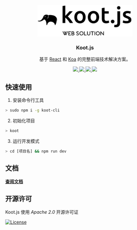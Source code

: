 <!-- # Koot  -->
<p align="center">
    <a href="http://https://koot.js.org">
        <img alt="koot" src="./docs/koot-logo@2x.png" width="300">
    </a>
</p>

<h3 align="center">
    Koot.js
</h3>

<p align="center">
    基于 <a href="https://facebook.github.io/react">React</a> 和 <a href="https://koa.bootcss.com/">Koa</a> 的完整前端技术解决方案。   
</p>

<p align="center">
    <a href="https://www.npmjs.com/package/koot">
        <img src="https://img.shields.io/npm/v/koot.svg?style=flat-square">
    </a>
    <a href="https://www.npmjs.com/package/koot">
        <img src="https://img.shields.io/npm/dm/koot.svg?style=flat-square">
    </a>
    <a href="https://travis-ci.org/cmux/koot">
        <img src="https://img.shields.io/travis/cmux/koot/master.svg?style=flat-square">
    </a>
    <a href="https://lernajs.io/">
        <img src="https://img.shields.io/badge/maintained%20with-lerna-cc00ff.svg">
    </a>
</p> 

## 快速使用

1. 安装命令行工具

```bash
> sudo npm i -g koot-cli
```

2. 初始化项目

```bash
> koot
```

3. 运行开发模式

```bash
> cd [项目名] && npm run dev
```

## 文档

**[查阅文档](https://koot.js.org)**

## 开源许可

Koot.js 使用 _Apache 2.0_ 开源许可证

[![License](https://img.shields.io/badge/License-Apache%202.0-yellowgreen.svg)](https://opensource.org/licenses/Apache-2.0)
